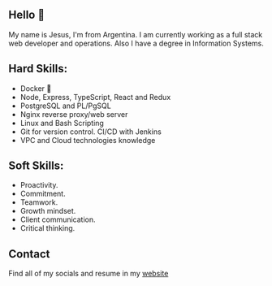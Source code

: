## Hello 👋

My name is Jesus, I'm from Argentina. I am currently working as a full stack web developer and operations. Also I have a degree in Information Systems.

## Hard Skills:
- Docker 🐳
- Node, Express, TypeScript, React and Redux
- PostgreSQL and PL/PgSQL
- Nginx reverse proxy/web server
- Linux and Bash Scripting
- Git for version control. CI/CD with Jenkins
- VPC and Cloud technologies knowledge

## Soft Skills:
- Proactivity.
- Commitment.
- Teamwork.
- Growth mindset.
- Client communication.
- Critical thinking.

## Contact

Find all of my socials and resume in my [website](https://jesusandres.tech/)
